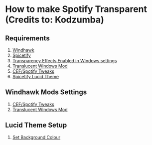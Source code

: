 # How to make Spotify Transparent (Credits to: Kodzumba)

## Requirements
1) [Windhawk](https://windhawk.net/)
2) [Spicetify](https://spicetify.app/docs/getting-started/)
3) [Transparency Effects Enabled in Windows settings](https://de4uth.org/TransparencyEffects.png)
4) [Translucent Windows Mod](https://windhawk.net/mods/translucent-windows)
5) [CEF/Spotify Tweaks](https://windhawk.net/mods/cef-titlebar-enabler-universal)
6) [Spicetify Lucid Theme](https://github.com/sanoojes/Spicetify-Lucid#installation)

## Windhawk Mods Settings
1) [CEF/Spotify Tweaks](https://de4uth.org/spotifyconfig.mp4)
2) [Translucent Windows Mod](https://de4uth.org/wtconfig.mp4)

## Lucid Theme Setup
1) [Set Background Colour](https://de4uth.org/lucidsetup.mp4)



